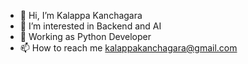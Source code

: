 - 👋 Hi, I’m Kalappa Kanchagara
- 👀 I’m interested in Backend and AI
- 💞️ Working as Python Developer
- 📫 How to reach me kalappakanchagara@gmail.com

<!---
kalappak/kalappak is a ✨ special ✨ repository because its `README.md` (this file) appears on your GitHub profile.
You can click the Preview link to take a look at your changes.
--->
